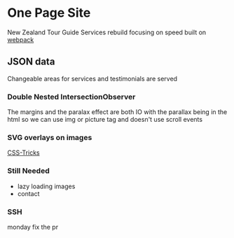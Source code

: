 # One Page Site
New Zealand Tour Guide Services rebuild focusing on speed built on [webpack](https://webpack.js.org)

## JSON data
Changeable areas for services and testimonials are served

### Double Nested IntersectionObserver
The margins and the paralax effect are both IO with the parallax being in the html so we can use img or picture tag and doesn't use scroll events

### SVG overlays on images
[CSS-Tricks](https://css-tricks.com/creating-non-rectangular-headers/)

### Still Needed
* lazy loading images
* contact

### SSH
monday
fix the pr
